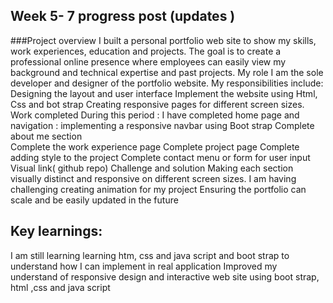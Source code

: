 ## Week 5- 7  progress post (updates )

###Project overview 
I built a personal portfolio web site to show my skills, work experiences, education and projects.
The goal is to create a professional online presence where employees can easily view my background and technical expertise and past projects. 
My role 
I am the sole developer and designer of the portfolio website. My responsibilities include:
Designing the layout and user interface
Implement the website using Html, Css and bot strap
Creating responsive pages for different screen sizes.
 Work completed 
During this period : I have completed home page and navigation : implementing a responsive navbar using Boot strap 
Complete about me section  
Complete the work experience page
Complete project page 
Complete adding style to the project 
Complete  contact menu or form for user input 
Visual link( github repo)
Challenge and solution 
Making each section visually distinct and responsive on different screen sizes. 
I am having challenging  creating animation for my project
Ensuring the portfolio can scale and be easily updated in the future 

## Key learnings:

I am still learning learning htm, css and java script and boot strap to understand how I can implement in real application 
Improved my understand of responsive design and interactive web site using boot strap, html ,css and java script 

